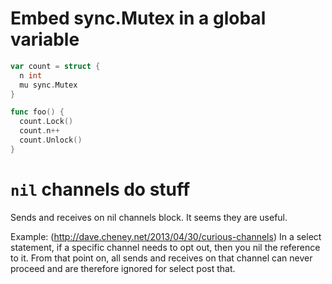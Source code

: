 # Embed sync.Mutex in a global variable
```go
var count = struct {
  n int
  mu sync.Mutex
}

func foo() {
  count.Lock()
  count.n++
  count.Unlock()
}
```

# `nil` channels do stuff
Sends and receives on nil channels block. It seems they are useful.

Example: (http://dave.cheney.net/2013/04/30/curious-channels)
In a select statement, if a specific channel needs to opt out, then you nil the reference to it. From that point on, all sends and receives on that channel can never proceed and are therefore ignored for select post that.  
